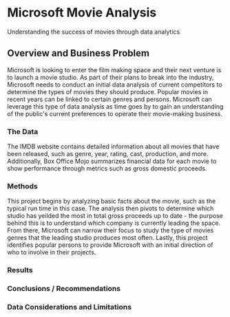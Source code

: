 # Microsoft Movie Analysis

Understanding the success of movies through data analytics

## Overview and Business Problem

Microsoft is looking to enter the film making space and their next venture is to launch a movie studio. As part of their plans to break into the industry, Microsoft needs to conduct an initial data analysis of current competitors to determine the types of movies they should produce. Popular movies in recent years can be linked to certain genres and persons. Microsoft can leverage this type of data analysis as time goes by to gain an understanding of the public's current preferences to operate their movie-making business.

### The Data

The IMDB website contains detailed information about all movies that have been released, such as genre, year, rating, cast, production, and more. Additionally, Box Office Mojo summarizes financial data for each movie to show performance through metrics such as gross domestic proceeds.

### Methods
This project begins by analyzing basic facts about the movie, such as the typical run time in this case. The analysis then pivots to determine which studio has yeilded the most in total gross proceeds up to date - the purpose behind this is to understand which company is currently leading the space. From there, Microsoft can narrow their focus to study the type of movies genres that the leading studio produces most often. Lastly, this project identifies popular persons to provide Microsoft with an initial direction of who to involve in their projects.

### Results

### Conclusions / Recommendations

### Data Considerations and Limitations
